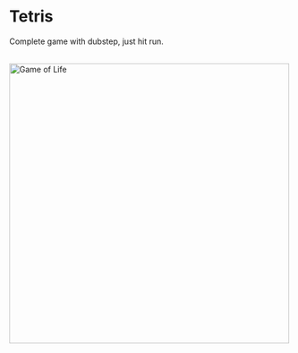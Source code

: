 <h1>Tetris</h1>

<p> Complete game with dubstep, just hit run. </p>
<br>
<img src="https://i.imgur.com/KzWvIIk.gif" alt="Game of Life" width="500">
